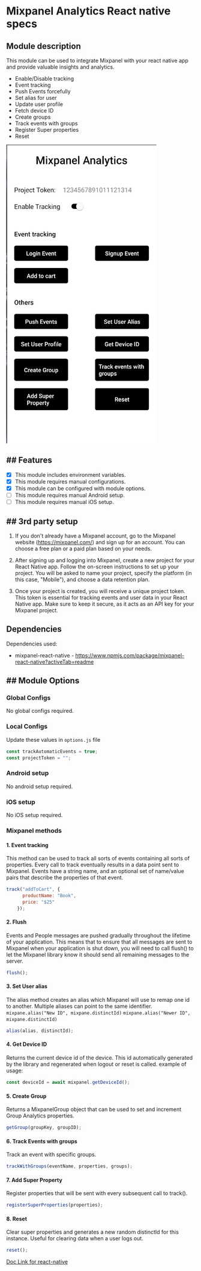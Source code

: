 # Mixpanel Analytics React native specs

## Module description

This module can be used to integrate Mixpanel with your react native app and provide valuable insights and analytics.

- Enable/Disable tracking
- Event tracking
- Push Events forcefully
- Set alias for user
- Update user profile
- Fetch device ID
- Create groups
- Track events with groups
- Register Super properties
- Reset

![Alt text](preview.png)

## ## Features

- [x] This module includes environment variables.
- [x] This module requires manual configurations.
- [x] This module can be configured with module options.
- [ ] This module requires manual Android setup.
- [ ] This module requires manual iOS setup.

## ## 3rd party setup

1. If you don't already have a Mixpanel account, go to the Mixpanel website (https://mixpanel.com/) and sign up for an account. You can choose a free plan or a paid plan based on your needs.

2. After signing up and logging into Mixpanel, create a new project for your React Native app. Follow the on-screen instructions to set up your project. You will be asked to name your project, specify the platform (in this case, "Mobile"), and choose a data retention plan.

3. Once your project is created, you will receive a unique project token. This token is essential for tracking events and user data in your React Native app. Make sure to keep it secure, as it acts as an API key for your Mixpanel project.

## Dependencies

Dependencies used:

- mixpanel-react-native - https://www.npmjs.com/package/mixpanel-react-native?activeTab=readme

## ## Module Options

### Global Configs

No global configs required.

### Local Configs

Update these values in `options.js` file

```js
const trackAutomaticEvents = true;
const projectToken = "";
```

### Android setup

No android setup required.

### iOS setup

No iOS setup required.

### Mixpanel methods

#### 1. Event tracking

This method can be used to track all sorts of events containing all sorts of properties. Every call to track eventually results in a data point sent to Mixpanel. Events have a string name, and an optional set of name/value pairs that describe the properties of that event.

```js
track("addToCart", {
      productName: "Book",
      price: "$25"
    });
```

#### 2. Flush

Events and People messages are pushed gradually throughout the lifetime of your application. This means that to ensure that all messages are sent to Mixpanel when your application is shut down, you will need to call flush() to let the Mixpanel library know it should send all remaining messages to the server.

```js
flush();
```

#### 3. Set User alias

The alias method creates an alias which Mixpanel will use to remap one id to another. Multiple aliases can point to the same identifier. `mixpane.alias("New ID", mixpane.distinctId)` `mixpane.alias("Newer ID", mixpane.distinctId)`

```js
alias(alias, distinctId);
```

#### 4. Get Device ID

Returns the current device id of the device. This id automatically generated by the library and regenerated when logout or reset is called. example of usage:

```js
const deviceId = await mixpanel.getDeviceId();
```

#### 5. Create Group

Returns a MixpanelGroup object that can be used to set and increment Group Analytics properties.

```js
getGroup(groupKey, groupID);
```

#### 6. Track Events with groups

Track an event with specific groups.

```js
trackWithGroups(eventName, properties, groups);
```

#### 7. Add Super Property

Register properties that will be sent with every subsequent call to track().

```js
registerSuperProperties(properties);
```

#### 8. Reset

Clear super properties and generates a new random distinctId for this instance. Useful for clearing data when a user logs out.

```js
reset();
```

[Doc Link for react-native](https://mixpanel.github.io/mixpanel-react-native/Mixpanel.html)
